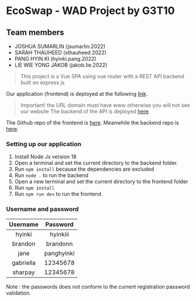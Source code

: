 # EcoSwap - WAD Project by G3T10 

## Team members

- JOSHUA SUMARLIN (jsumarlin.2022)
- SARAH THAUHEED (sthauheed.2022)
- PANG HYIN KI (hyinki.pang.2022)
- LIE WIE YONG JAKOB (jakob.lie.2022)

> This project is a Vue SPA using vue router with a REST API backend built on express js

Our application (frontend) is deployed at the following [link](https://www.ecoswap.space).
> Important! the URL domain must have www otherwise you will not see our website
The backend of the API is deployed [here](https://api.ecoswap.space).

The Github repo of the frontend is [here](https://github.com/jsamaze/EcoSwap-frontend).
Meanwhile the backend repo is [here](https://github.com/jsamaze/EcoSwap-backend).

### Setting up our application
1. Install Node Js version 18
2. Open a terminal and set the current directory to the backend folder. 
3. Run `npm install` because the dependencies are excluded
4. Run `node .` to run the backend
5. Open a new terminal and set the current directory to the frontend folder
6. Run `npm install`
7. Run `npm run dev` to run the frontend

### Username and password

| Username | Password | 
|:-----------:|:-----------:|
| hyinki | hyinkiii |
| brandon | brandonn |
| jane | panghyinki|
| gabriella | 12345678 |
| sharpay | 12345678 |

Note : the passwords does not conform to the current registration password validation.
